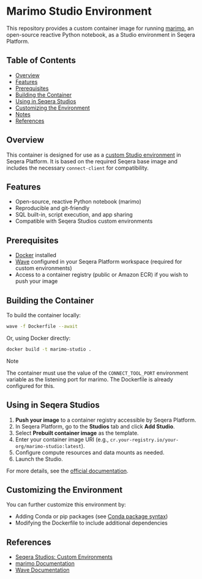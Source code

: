 # Marimo Studio Environment

This repository provides a custom container image for running [marimo](https://marimo.io), an open-source reactive Python notebook, as a Studio environment in Seqera Platform.

## Table of Contents

- [Overview](#overview)
- [Features](#features)
- [Prerequisites](#prerequisites)
- [Building the Container](#building-the-container)
- [Using in Seqera Studios](#using-in-seqera-studios)
- [Customizing the Environment](#customizing-the-environment)
- [Notes](#notes)
- [References](#references)

## Overview

This container is designed for use as a [custom Studio environment](https://docs.seqera.io/platform-cloud/studios/custom-envs) in Seqera Platform. It is based on the required Seqera base image and includes the necessary `connect-client` for compatibility.

## Features

- Open-source, reactive Python notebook (marimo)
- Reproducible and git-friendly
- SQL built-in, script execution, and app sharing
- Compatible with Seqera Studios custom environments

## Prerequisites

- [Docker](https://www.docker.com/) installed
- [Wave](https://docs.seqera.io/platform-cloud/wave/) configured in your Seqera Platform workspace (required for custom environments)
- Access to a container registry (public or Amazon ECR) if you wish to push your image

## Building the Container

To build the container locally:

```sh
wave -f Dockerfile --await
```

Or, using Docker directly:

```sh
docker build -t marimo-studio .
```

> [!NOTE]
> The container must use the value of the `CONNECT_TOOL_PORT` environment variable as the listening port for marimo. The Dockerfile is already configured for this.

## Using in Seqera Studios

1. **Push your image** to a container registry accessible by Seqera Platform.
2. In Seqera Platform, go to the **Studios** tab and click **Add Studio**.
3. Select **Prebuilt container image** as the template.
4. Enter your container image URI (e.g., `cr.your-registry.io/your-org/marimo-studio:latest`).
5. Configure compute resources and data mounts as needed.
6. Launch the Studio.

For more details, see the [official documentation](https://docs.seqera.io/platform-cloud/studios/custom-envs).

## Customizing the Environment

You can further customize this environment by:

- Adding Conda or pip packages (see [Conda package syntax](https://docs.seqera.io/platform-cloud/studios/custom-envs#conda-package-syntax))
- Modifying the Dockerfile to include additional dependencies

## References

- [Seqera Studios: Custom Environments](https://docs.seqera.io/platform-cloud/studios/custom-envs)
- [marimo Documentation](https://marimo.io)
- [Wave Documentation](https://docs.seqera.io/platform-cloud/wave/)

